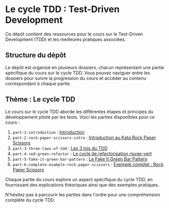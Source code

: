# Le cycle TDD : Test-Driven Development

Ce dépôt contient des ressources pour le cours sur le Test-Driven Development (TDD) et les meilleures pratiques associées.

## Structure du dépôt

Le dépôt est organisé en plusieurs dossiers, chacun représentant une partie spécifique du cours sur le cycle TDD. Vous pouvez naviguer entre les dossiers pour suivre la progression du cours et accéder au contenu correspondant à chaque partie.

## Thème : Le cycle TDD

Le cours sur le cycle TDD aborde les différentes étapes et principes du développement piloté par les tests. Voici les parties disponibles pour ce cours :

1. `part-1-introduction` : [Introduction](part-1-introduction/README.md)
2. `part-2-rock-paper-scissors-intro` : [Introduction au Kata Rock Paper Scissors](part-2-rock-paper-scissors-intro/README.md)
3. `part-3-three-laws-of-tdd` : [Les 3 lois du TDD](part-3-three-laws-of-tdd/README.md)
4. `part-4-red-green-refactor` : [Le cycle de refactorisation rouge-vert](part-4-red-green-refactor/README.md)
5. `part-5-fake-it-green-bar-pattern` : [Le Fake It Green Bar Pattern](part-5-fake-it-green-bar-pattern/README.md)
6. `part-6-complete-example-rock-paper-scissors` : [Exemple complet : Rock Paper Scissors](part-6-complete-example-rock-paper-scissors)

Chaque partie du cours explore un aspect spécifique du cycle TDD, en fournissant des explications théoriques ainsi que des exemples pratiques.

N'hésitez pas à parcourir les parties dans l'ordre pour une compréhension complète du cycle TDD.